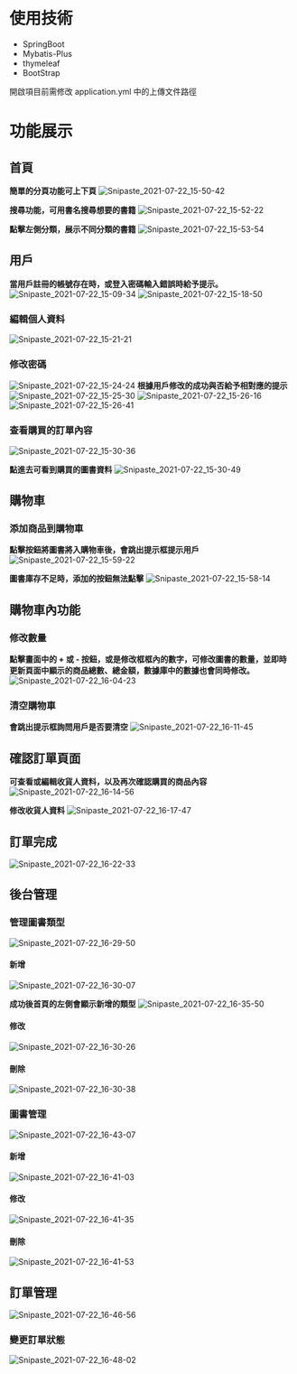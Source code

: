 # 使用技術

- SpringBoot
- Mybatis-Plus
- thymeleaf
- BootStrap

開啟項目前需修改 application.yml 中的上傳文件路徑

# 功能展示

## 首頁
**簡單的分頁功能可上下頁**
![Snipaste_2021-07-22_15-50-42](https://user-images.githubusercontent.com/86906814/126605891-b803505c-838b-48d7-bb47-a6f8010006a2.jpg)

**搜尋功能，可用書名搜尋想要的書籍**
![Snipaste_2021-07-22_15-52-22](https://user-images.githubusercontent.com/86906814/126606048-3d502653-789e-4079-9833-a87b9dd2d143.jpg)

**點擊左側分類，展示不同分類的書籍**
![Snipaste_2021-07-22_15-53-54](https://user-images.githubusercontent.com/86906814/126606297-58a106ac-bc56-4803-994b-f75674310f9f.jpg)




## 用戶

**當用戶註冊的帳號存在時，或登入密碼輸入錯誤時給予提示。**
![Snipaste_2021-07-22_15-09-34](https://user-images.githubusercontent.com/86906814/126601730-c60ff514-f900-4b25-b053-72ee014b7132.jpg)
![Snipaste_2021-07-22_15-18-50](https://user-images.githubusercontent.com/86906814/126602645-e7b3f32f-359a-4f56-9256-404d7fe841c9.jpg)


### 編輯個人資料
![Snipaste_2021-07-22_15-21-21](https://user-images.githubusercontent.com/86906814/126602835-9a68fa48-94be-4db1-9e0f-3ed36d8258bb.jpg)

### 修改密碼
![Snipaste_2021-07-22_15-24-24](https://user-images.githubusercontent.com/86906814/126603485-a095154f-3d31-4fd5-a6c5-f55f82b85aec.jpg)
**根據用戶修改的成功與否給予相對應的提示**
![Snipaste_2021-07-22_15-25-30](https://user-images.githubusercontent.com/86906814/126603499-b19c1287-757a-4184-840e-1eec8dc1e941.jpg)
![Snipaste_2021-07-22_15-26-16](https://user-images.githubusercontent.com/86906814/126603507-c0f109ae-156c-4130-9354-d903d583d74c.jpg)
![Snipaste_2021-07-22_15-26-41](https://user-images.githubusercontent.com/86906814/126603514-c693e47f-3e0f-40f4-8232-7b3759c7508b.jpg)


### 查看購買的訂單內容
![Snipaste_2021-07-22_15-30-36](https://user-images.githubusercontent.com/86906814/126604323-2173b2ba-fdf3-4513-b998-b03e55ab3120.jpg)

**點進去可看到購買的圖書資料**
![Snipaste_2021-07-22_15-30-49](https://user-images.githubusercontent.com/86906814/126604333-612c0f79-2956-47cc-a31f-1fbb8240c7aa.jpg)

## 購物車
### 添加商品到購物車
**點擊按鈕將圖書將入購物車後，會跳出提示框提示用戶**
![Snipaste_2021-07-22_15-59-22](https://user-images.githubusercontent.com/86906814/126606907-ead22d02-c5f1-4185-9523-3609a6d82c3d.jpg)

**圖書庫存不足時，添加的按鈕無法點擊**
![Snipaste_2021-07-22_15-58-14](https://user-images.githubusercontent.com/86906814/126607009-5ecbe3fb-0c70-4548-9843-787bc0a3d65a.jpg)

## 購物車內功能
### 修改數量
**點擊畫面中的 + 或 - 按鈕，或是修改框框內的數字，可修改圖書的數量，並即時更新頁面中顯示的商品總數、總金額，數據庫中的數據也會同時修改。**
![Snipaste_2021-07-22_16-04-23](https://user-images.githubusercontent.com/86906814/126607530-65849a61-e0ad-4b95-82cb-1a453b4667c0.jpg)

### 清空購物車
**會跳出提示框詢問用戶是否要清空**
![Snipaste_2021-07-22_16-11-45](https://user-images.githubusercontent.com/86906814/126608382-1a46b469-458e-43e9-840f-ad2fa57c74a0.jpg)

## 確認訂單頁面
**可查看或編輯收貨人資料，以及再次確認購買的商品內容**
![Snipaste_2021-07-22_16-14-56](https://user-images.githubusercontent.com/86906814/126608785-d890d0ad-8a2f-45f9-b67a-6619a3f5082f.jpg)

**修改收貨人資料**
![Snipaste_2021-07-22_16-17-47](https://user-images.githubusercontent.com/86906814/126609077-eecf809c-c4d1-4570-815f-db0705062b9b.jpg)

## 訂單完成
![Snipaste_2021-07-22_16-22-33](https://user-images.githubusercontent.com/86906814/126609746-3acfa3a0-a01b-4b22-9dfb-ddfddba00f33.jpg)


## 後台管理

### 管理圖書類型
![Snipaste_2021-07-22_16-29-50](https://user-images.githubusercontent.com/86906814/126610877-a1b855be-9a4b-4abc-b50e-ca37ac70eae9.jpg)


#### 新增
![Snipaste_2021-07-22_16-30-07](https://user-images.githubusercontent.com/86906814/126610921-bdce74f1-cedc-4ae7-a13c-e919ddf0ad20.jpg)

**成功後首頁的左側會顯示新增的類型**
![Snipaste_2021-07-22_16-35-50](https://user-images.githubusercontent.com/86906814/126611302-b5e00b67-5649-445d-b180-7df506730c07.jpg)


#### 修改
![Snipaste_2021-07-22_16-30-26](https://user-images.githubusercontent.com/86906814/126610970-7a2b69ab-6480-4772-beb3-096329d04351.jpg)

#### 刪除
![Snipaste_2021-07-22_16-30-38](https://user-images.githubusercontent.com/86906814/126611113-13e9bfc2-0afe-4d81-8736-ec2e1fd31cda.jpg)

  
### 圖書管理
![Snipaste_2021-07-22_16-43-07](https://user-images.githubusercontent.com/86906814/126612091-88d09c50-87c7-4b45-abe7-60a500c014ce.jpg)

#### 新增
![Snipaste_2021-07-22_16-41-03](https://user-images.githubusercontent.com/86906814/126612111-85ea61a0-cde6-4e08-8e67-5d59fc747561.jpg)

#### 修改
![Snipaste_2021-07-22_16-41-35](https://user-images.githubusercontent.com/86906814/126612128-990b9cc1-fcfd-4993-91cd-684d10746d57.jpg)

#### 刪除
![Snipaste_2021-07-22_16-41-53](https://user-images.githubusercontent.com/86906814/126612144-269e5fc6-dc4a-435f-b2dc-67ec9840395e.jpg)


## 訂單管理
![Snipaste_2021-07-22_16-46-56](https://user-images.githubusercontent.com/86906814/126612567-f7135b1c-7474-4843-9460-8d83f22bda6e.jpg)

### 變更訂單狀態
![Snipaste_2021-07-22_16-48-02](https://user-images.githubusercontent.com/86906814/126612651-a6c99246-e3f3-4c68-89b7-69cce918f7c1.jpg)



